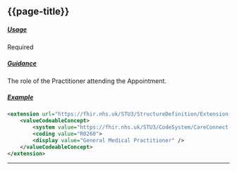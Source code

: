 ## {{page-title}}

<h5><ins>Usage</ins></h5>

<span class="mro-circle required" title="Required"></span> Required

<h5><ins>Guidance</ins></h5>

The role of the Practitioner attending the Appointment.

<h5><ins>Example</ins></h5>

```xml
<extension url="https://fhir.nhs.uk/STU3/StructureDefinition/Extension-GPConnect-PractitionerRole-1">
    <valueCodeableConcept>
        <system value="https://fhir.nhs.uk/STU3/CodeSystem/CareConnect-SDSJobRoleName-1" />
        <coding value="R0260">
        <display value="General Medical Practitioner" />
    </valueCodeableConcept>
</extension>
```

---